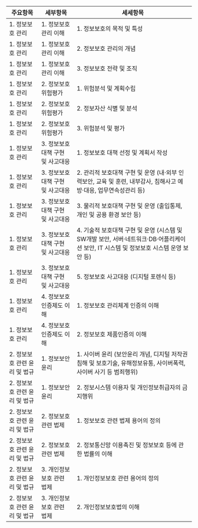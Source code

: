 | 주요항목 | 세부항목 | 세세항목 |
|----------|----------|----------|
| 1. 정보보호 관리 | 1. 정보보호 관리 이해 | 1. 정보보호의 목적 및 특성 |
| 1. 정보보호 관리 | 1. 정보보호 관리 이해 | 2. 정보보호 관리의 개념 |
| 1. 정보보호 관리 | 1. 정보보호 관리 이해 | 3. 정보보호 전략 및 조직 |
| 1. 정보보호 관리 | 2. 정보보호 위험평가 | 1. 위험분석 및 계획수립 |
| 1. 정보보호 관리 | 2. 정보보호 위험평가 | 2. 정보자산 식별 및 분석 |
| 1. 정보보호 관리 | 2. 정보보호 위험평가 | 3. 위험분석 및 평가 |
| 1. 정보보호 관리 | 3. 정보보호 대책 구현 및 사고대응 | 1. 정보보호 대책 선정 및 계획서 작성 |
| 1. 정보보호 관리 | 3. 정보보호 대책 구현 및 사고대응 | 2. 관리적 보호대책 구현 및 운영 (내‧외부 인력보안, 교육 및 훈련, 내부감사, 침해사고 예방‧대응, 업무연속성관리 등) |
| 1. 정보보호 관리 | 3. 정보보호 대책 구현 및 사고대응 | 3. 물리적 보호대책 구현 및 운영 (출입통제, 개인 및 공용 환경 보안 등) |
| 1. 정보보호 관리 | 3. 정보보호 대책 구현 및 사고대응 | 4. 기술적 보호대책 구현 및 운영 (시스템 및 SW개발 보안, 서버‧네트워크‧DB‧어플리케이션 보안, IT 시스템 및 정보보호 시스템 운영 보안 등) |
| 1. 정보보호 관리 | 3. 정보보호 대책 구현 및 사고대응 | 5. 정보보호 사고대응 (디지털 포렌식 등) |
| 1. 정보보호 관리 | 4. 정보보호 인증제도 이해 | 1. 정보보호 관리체계 인증의 이해 |
| 1. 정보보호 관리 | 4. 정보보호 인증제도 이해 | 2. 정보보호 제품인증의 이해 |
| 2. 정보보호 관련 윤리 및 법규 | 1. 정보보안 윤리 | 1. 사이버 윤리 (보안윤리 개념, 디지털 저작권 침해 및 보호기술, 유해정보유통, 사이버폭력, 사이버 사기 등 범죄행위) |
| 2. 정보보호 관련 윤리 및 법규 | 1. 정보보안 윤리 | 2. 정보시스템 이용자 및 개인정보취급자의 금지행위 |
| 2. 정보보호 관련 윤리 및 법규 | 2. 정보보호 관련 법제 | 1. 정보보호 관련 법제 용어의 정의 |
| 2. 정보보호 관련 윤리 및 법규 | 2. 정보보호 관련 법제 | 2. 정보통신망 이용촉진 및 정보보호 등에 관한 법률의 이해 |
| 2. 정보보호 관련 윤리 및 법규 | 3. 개인정보보호 관련 법제 | 1. 개인정보보호 관련 용어의 정의 |
| 2. 정보보호 관련 윤리 및 법규 | 3. 개인정보보호 관련 법제 | 2. 개인정보보호법의 이해 |
